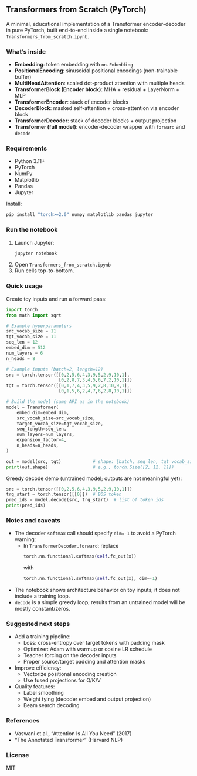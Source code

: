 ## Transformers from Scratch (PyTorch)

A minimal, educational implementation of a Transformer encoder-decoder in pure PyTorch, built end-to-end inside a single notebook: `Transformers_from_scratch.ipynb`.

### What’s inside
- **Embedding**: token embedding with `nn.Embedding`
- **PositionalEncoding**: sinusoidal positional encodings (non-trainable buffer)
- **MultiHeadAttention**: scaled dot-product attention with multiple heads
- **TransformerBlock (Encoder block)**: MHA + residual + LayerNorm + MLP
- **TransformerEncoder**: stack of encoder blocks
- **DecoderBlock**: masked self-attention + cross-attention via encoder block
- **TransformerDecoder**: stack of decoder blocks + output projection
- **Transformer (full model)**: encoder-decoder wrapper with `forward` and `decode`

### Requirements
- Python 3.11+
- PyTorch
- NumPy
- Matplotlib
- Pandas
- Jupyter

Install:
```bash
pip install "torch>=2.0" numpy matplotlib pandas jupyter
```

### Run the notebook
1. Launch Jupyter:
   ```bash
   jupyter notebook
   ```
2. Open `Transformers_from_scratch.ipynb`
3. Run cells top-to-bottom.

### Quick usage
Create toy inputs and run a forward pass:
```python
import torch
from math import sqrt

# Example hyperparameters
src_vocab_size = 11
tgt_vocab_size = 11
seq_len = 12
embed_dim = 512
num_layers = 6
n_heads = 8

# Example inputs (batch=2, length=12)
src = torch.tensor([[0,2,5,6,4,3,9,5,2,9,10,1],
                    [0,2,8,7,3,4,5,6,7,2,10,1]])
tgt = torch.tensor([[0,1,7,4,3,5,9,2,8,10,9,1],
                    [0,1,5,6,2,4,7,6,2,8,10,1]])

# Build the model (same API as in the notebook)
model = Transformer(
    embed_dim=embed_dim,
    src_vocab_size=src_vocab_size,
    target_vocab_size=tgt_vocab_size,
    seq_length=seq_len,
    num_layers=num_layers,
    expansion_factor=4,
    n_heads=n_heads,
)

out = model(src, tgt)            # shape: [batch, seq_len, tgt_vocab_size]
print(out.shape)                 # e.g., torch.Size([2, 12, 11])
```

Greedy decode demo (untrained model; outputs are not meaningful yet):
```python
src = torch.tensor([[0,2,5,6,4,3,9,5,2,9,10,1]])
trg_start = torch.tensor([[0]])  # BOS token
pred_ids = model.decode(src, trg_start)  # list of token ids
print(pred_ids)
```

### Notes and caveats
- The decoder `softmax` call should specify `dim=-1` to avoid a PyTorch warning:
  - In `TransformerDecoder.forward`: replace
    ```python
    torch.nn.functional.softmax(self.fc_out(x))
    ```
    with
    ```python
    torch.nn.functional.softmax(self.fc_out(x), dim=-1)
    ```
- The notebook shows architecture behavior on toy inputs; it does not include a training loop.
- `decode` is a simple greedy loop; results from an untrained model will be mostly constant/zeros.

### Suggested next steps
- Add a training pipeline:
  - Loss: cross-entropy over target tokens with padding mask
  - Optimizer: Adam with warmup or cosine LR schedule
  - Teacher forcing on the decoder inputs
  - Proper source/target padding and attention masks
- Improve efficiency:
  - Vectorize positional encoding creation
  - Use fused projections for Q/K/V
- Quality features:
  - Label smoothing
  - Weight tying (decoder embed and output projection)
  - Beam search decoding

### References
- Vaswani et al., “Attention Is All You Need” (2017)
- “The Annotated Transformer” (Harvard NLP)

### License
MIT
